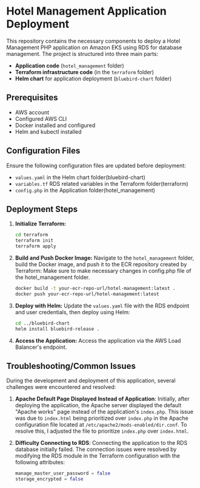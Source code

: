 # Hotel Management Application Deployment

This repository contains the necessary components to deploy a Hotel Management PHP application on Amazon EKS using RDS for database management. The project is structured into three main parts:
- **Application code** (`hotel_management` folder)
- **Terraform infrastructure code** (in the `terraform` folder)
- **Helm chart** for application deployment (`bluebird-chart` folder)

## Prerequisites

- AWS account
- Configured AWS CLI
- Docker installed and configured
- Helm and kubectl installed

## Configuration Files

Ensure the following configuration files are updated before deployment:
- `values.yaml` in the Helm chart folder(bluebird-chart)
- `variables.tf` RDS related variables in the Terraform folder(terraform)
- `config.php` in the Application folder(hotel_management)

## Deployment Steps

1. **Initialize Terraform:**
   ```bash
   cd terraform
   terraform init
   terraform apply

2. **Build and Push Docker Image:**
   Navigate to the `hotel_management` folder, build the Docker image, and push it to the ECR repository created by Terraform:
   Make sure to make necessary changes in config.php file of the hotel_management folder. 
   ```bash
   docker build -t your-ecr-repo-url/hotel-management:latest .
   docker push your-ecr-repo-url/hotel-management:latest

3. **Deploy with Helm:**
   Update the `values.yaml` file with the RDS endpoint and user credentials, then deploy using Helm:
   ```bash
   cd ../bluebird-chart
   helm install bluebird-release .

4. **Access the Application:**
   Access the application via the AWS Load Balancer's endpoint.


## Troubleshooting/Common Issues

During the development and deployment of this application, several challenges were encountered and resolved:

1. **Apache Default Page Displayed Instead of Application**:
   Initially, after deploying the application, the Apache server displayed the default "Apache works" page instead of the application's `index.php`. This issue was due to `index.html` being prioritized over `index.php` in the Apache configuration file located at `/etc/apache2/mods-enabled/dir.conf`. To resolve this, I adjusted the file to prioritize `index.php` over `index.html`.

2. **Difficulty Connecting to RDS**:
   Connecting the application to the RDS database initially failed. The connection issues were resolved by modifying the RDS module in the Terraform configuration with the following attributes:
   ```terraform
   manage_master_user_password = false
   storage_encrypted = false


